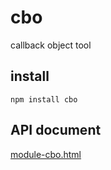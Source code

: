 # cbo
callback object tool

## install

`npm install cbo`

## API document

[module-cbo.html](https://htmlpreview.github.io/?https://github.com/adf0001/cbo/blob/master/docs/out/module-cbo.html)

